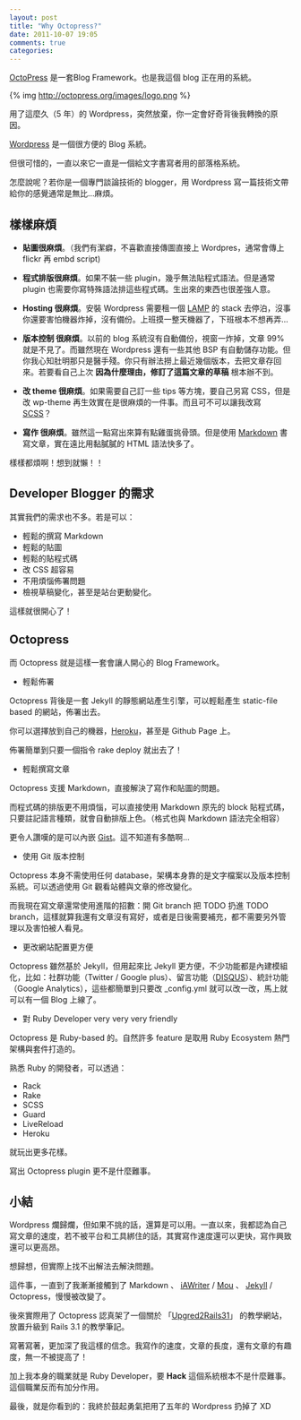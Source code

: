 ```yaml
---
layout: post
title: "Why Octopress?"
date: 2011-10-07 19:05
comments: true
categories: 
---
```


[OctoPress](http://octopress.org/) 是一套Blog Framework。也是我這個 blog 正在用的系統。


{% img http://octopress.org/images/logo.png %}

用了這麼久（5 年）的 Wordpress，突然放棄，你一定會好奇背後我轉換的原因。

[Wordpress](http://wordpress.org) 是一個很方便的 Blog 系統。

但很可惜的，一直以來它一直是一個給文字書寫者用的部落格系統。

怎麼說呢？若你是一個專門談論技術的 blogger，用 Wordpress 寫一篇技術文帶給你的感覺通常是無比…麻煩。

## 樣樣麻煩

* **貼圖很麻煩**。（我們有潔癖，不喜歡直接傳圖直接上 Wordpres，通常會傳上 flickr 再 embd script)

* **程式排版很麻煩**。如果不裝一些 plugin，幾乎無法貼程式語法。但是通常 plugin 也需要你寫特殊語法排這些程式碼。生出來的東西也很差強人意。

* **Hosting 很麻煩**。安裝 Wordpress 需要租一個 [LAMP](http://zh.wikipedia.org/zh-hant/LAMP) 的 stack 去停泊，沒事你還要害怕機器炸掉，沒有備份。上班摸一整天機器了，下班根本不想再弄…

* **版本控制 很麻煩**。以前的 blog 系統沒有自動備份，視窗一炸掉，文章 99% 就是不見了。而雖然現在 Wordpress 還有一些其他 BSP 有自動儲存功能。但你我心知肚明那只是醫手殘。你只有辦法撈上最近幾個版本，去把文章存回來。若要看自己上次 **因為什麼理由，修訂了這篇文章的草稿** 根本辦不到。

* **改 theme 很麻煩**。如果需要自己訂一些 tips 等方塊，要自己另寫 CSS，但是改 wp-theme 再生效實在是很麻煩的一件事。而且可不可以讓我改寫 [SCSS](http://sass-lang.com)？

* **寫作 很麻煩**。雖然這一點寫出來算有點雞蛋挑骨頭。但是使用 [Markdown](http://markdown.tw) 書寫文章，實在遠比用黏膩膩的 HTML 語法快多了。

樣樣都煩啊！想到就懶！！

## Developer Blogger 的需求

其實我們的需求也不多。若是可以：

* 輕鬆的撰寫 Markdown
* 輕鬆的貼圖
* 輕鬆的貼程式碼
* 改 CSS 超容易
* 不用煩惱佈署問題
* 檢視草稿變化，甚至是站台更動變化。

這樣就很開心了！

## Octopress 

而 Octopress 就是這樣一套會讓人開心的 Blog Framework。

* 輕鬆佈署

Octopress 背後是一套 Jekyll 的靜態網站產生引擎，可以輕鬆產生 static-file based 的網站，佈署出去。

你可以選擇放到自己的機器，[Heroku](http://heroku.com)，甚至是 Github Page 上。

佈署簡單到只要一個指令 rake deploy 就出去了！

* 輕鬆撰寫文章

Octopress 支援 Markdown，直接解決了寫作和貼圖的問題。

而程式碼的排版更不用煩惱，可以直接使用 Markdown 原先的 block 貼程式碼，只要註記語言種類，就會自動排版上色。（格式也與 Markdown 語法完全相容）

更令人讚嘆的是可以內嵌 [Gist](http://gist.github.com)。這不知道有多酷啊…

* 使用 Git 版本控制

Octopress 本身不需使用任何 database，架構本身靠的是文字檔案以及版本控制系統。可以透過使用 Git 觀看站體與文章的修改變化。

而我現在寫文章還常使用進階的招數：開 Git branch 把 TODO 扔進 TODO branch，這樣就算我還有文章沒有寫好，或者是日後需要補充，都不需要另外管理以及害怕被人看見。

* 更改網站配置更方便

Octopress 雖然基於 Jekyll，但用起來比 Jekyll 更方便，不少功能都是內建模組化，比如：社群功能（Twitter / Google plus）、留言功能（[DISQUS](http://disqus.com/)）、統計功能（Google Analytics），這些都簡單到只要改 _config.yml 就可以改一改，馬上就可以有一個 Blog 上線了。


* 對 Ruby Developer very very very friendly

Octopress 是 Ruby-based 的。自然許多 feature 是取用 Ruby Ecosystem 熱門架構與套件打造的。

熟悉 Ruby 的開發者，可以透過：

* Rack
* Rake
* SCSS
* Guard
* LiveReload 
* Heroku 

就玩出更多花樣。

寫出 Octopress plugin 更不是什麼難事。

## 小結

Wordpress 爛歸爛，但如果不挑的話，還算是可以用。一直以來，我都認為自己寫文章的速度，若不被平台和工具綁住的話，其實寫作速度還可以更快，寫作興致還可以更高昂。

想歸想，但實際上找不出解法去解決問題。

這件事，一直到了我漸漸接觸到了 Markdown 、 [iAWriter](www.iawriter.com) / [Mou](http://mouapp.com) 、 [Jekyll](https://github.com/mojombo/jekyll) / Octopress，慢慢被改變了。

後來實際用了 Octopress 認真架了一個關於 「[Upgred2Rails31](http://upgrade2rails31.com/)」 的教學網站，放置升級到 Rails 3.1 的教學筆記。

寫著寫著，更加深了我這樣的信念。我寫作的速度，文章的長度，還有文章的有趣度，無一不被提高了！

加上我本身的職業就是 Ruby Developer，要 **Hack** 這個系統根本不是什麼難事。這個職業反而有加分作用。

最後，就是你看到的：我終於鼓起勇氣把用了五年的 Wordpress 扔掉了 XD

 




